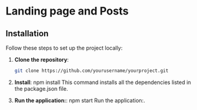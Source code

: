 # Landing page and Posts 






## Installation

Follow these steps to set up the project locally:

1. **Clone the repository**:
   ```bash
   git clone https://github.com/yourusername/yourproject.git

2. **Install**:
   npm install
   This command installs all the dependencies listed in the package.json file.

3. **Run the application:**:
   npm start
   Run the application:.
